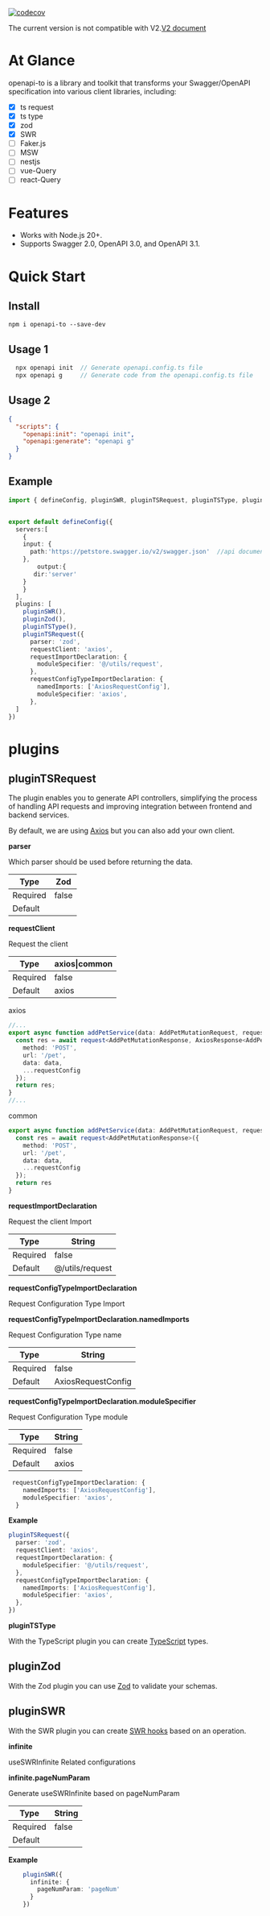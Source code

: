 [![codecov](https://codecov.io/github/Vc-great/openapi-to/branch/V2/graph/badge.svg?token=5UB04YYCEB)](https://codecov.io/github/Vc-great/openapi-to)

The current version is not compatible with V2.[V2 document](https://github.com/Vc-great/openapi-to/tree/v2)



# At Glance
openapi-to is a library and toolkit that transforms your Swagger/OpenAPI specification into various client libraries, including:
+ [x] ts request
+ [x] ts type
+ [x] zod
+ [x] SWR
+ [ ] Faker.js
+ [ ] MSW
+ [ ] nestjs
+ [ ] vue-Query
+ [ ] react-Query

# Features
- Works with Node.js 20+.
- Supports Swagger 2.0, OpenAPI 3.0, and OpenAPI 3.1.

# Quick Start
## Install
```shell [npm]
npm i openapi-to --save-dev
```


## Usage 1
```js
  npx openapi init  // Generate openapi.config.ts file
  npx openapi g     // Generate code from the openapi.config.ts file
```

## Usage 2
```json [package.json]
{
  "scripts": {
    "openapi:init": "openapi init",
    "openapi:generate": "openapi g"
  }
}
```
## Example
```typescript twoslash [single]
import { defineConfig, pluginSWR, pluginTSRequest, pluginTSType, pluginZod } from 'openapi-to'


export default defineConfig({
  servers:[
    {
    input: {
      path:'https://petstore.swagger.io/v2/swagger.json'  //api documentation url
    },
        output:{
       dir:'server'
    }
    }
  ],
  plugins: [
    pluginSWR(),
    pluginZod(),
    pluginTSType(),
    pluginTSRequest({
      parser: 'zod',
      requestClient: 'axios',
      requestImportDeclaration: {
        moduleSpecifier: '@/utils/request',
      },
      requestConfigTypeImportDeclaration: {
        namedImports: ['AxiosRequestConfig'],
        moduleSpecifier: 'axios',
      },
  ]
})
```

# plugins
## pluginTSRequest

The  plugin enables you to generate API controllers, simplifying the process of handling API requests and improving integration between frontend and backend services.

By default, we are using [Axios](https://axios-http.com/docs/intro) but you can also add your own client.

**parser**

Which parser should be used before returning the data.

| Type     | Zod   |
| -------- | ----- |
| Required | false |
| Default  |       |

**requestClient**

Request the client

| Type     | axios\|common |
| -------- | ------------- |
| Required | false         |
| Default  | axios         |

axios

```ts
//...
export async function addPetService(data: AddPetMutationRequest, requestConfig?: Partial<AxiosRequestConfig<AddPetMutationRequest>>) {
  const res = await request<AddPetMutationResponse, AxiosResponse<AddPetMutationResponse, AddPetMutationRequest>, AddPetMutationRequest>({
    method: 'POST',
    url: '/pet',
    data: data,
    ...requestConfig
  });
  return res;
}
//...
```

common

```ts
export async function addPetService(data: AddPetMutationRequest, requestConfig?: Partial<AxiosRequestConfig>) {
  const res = await request<AddPetMutationResponse>({
    method: 'POST',
    url: '/pet',
    data: data,
    ...requestConfig
  });
  return res
}
```

**requestImportDeclaration**

Request the client Import

| Type     | String          |
| -------- | --------------- |
| Required | false           |
| Default  | @/utils/request |

**requestConfigTypeImportDeclaration**

Request Configuration Type Import

**requestConfigTypeImportDeclaration.namedImports**

Request Configuration Type name

| Type     | String             |
| -------- | ------------------ |
| Required | false              |
| Default  | AxiosRequestConfig |

**requestConfigTypeImportDeclaration.moduleSpecifier**

Request Configuration Type module

| Type     | String |
| -------- | ------ |
| Required | false  |
| Default  | axios  |

```ts
 requestConfigTypeImportDeclaration: {
    namedImports: ['AxiosRequestConfig'],
    moduleSpecifier: 'axios',
  }
```

**Example**

```ts
pluginTSRequest({
  parser: 'zod',
  requestClient: 'axios',
  requestImportDeclaration: {
    moduleSpecifier: '@/utils/request',
  },
  requestConfigTypeImportDeclaration: {
    namedImports: ['AxiosRequestConfig'],
    moduleSpecifier: 'axios',
  },
})
```



**pluginTSType**

With the TypeScript plugin you can create [TypeScript](https://www.typescriptlang.org/) types.




## pluginZod
With the Zod plugin you can use [Zod](https://zod.dev/) to validate your schemas.

## pluginSWR

With the SWR plugin you can create [SWR hooks](https://swr.vercel.app/) based on an operation.



**infinite**

useSWRInfinite Related configurations

**infinite.pageNumParam**

Generate useSWRInfinite based on pageNumParam

| Type     | String |
| -------- | ------ |
| Required | false  |
| Default  |        |

**Example**

```ts
    pluginSWR({
      infinite: {
        pageNumParam: 'pageNum'
      }
    })
```

